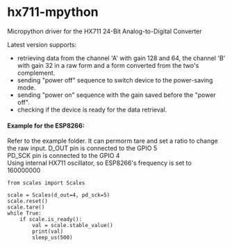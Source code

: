 # hx711-mpython
Micropython driver for the HX711 24-Bit Analog-to-Digital Converter

Latest version supports:
- retrieving data from the channel 'A' with gain 128 and 64, 
the channel 'B' with gain 32 in a raw form and a form 
converted from the two's complement.
- sending "power off" sequence to switch device to the power-saving mode.
- sending "power on" sequence with the gain saved before the "power off".
- checking if the device is ready for the data retrieval.

#### Example for the ESP8266:
Refer to the example folder. It can permorm tare and set a ratio to change the raw input.
D_OUT pin is connected to the GPIO 5<br/>
PD_SCK pin is connected to the GPIO 4<br/>
Using internal HX711 oscillator, so ESP8266's frequency is set to 160000000
 
```
from scales import Scales

scale = Scales(d_out=4, pd_sck=5)
scale.reset()
scale.tare()
while True:
    if scale.is_ready():
        val = scale.stable_value()
        print(val)
        sleep_us(500)

```
